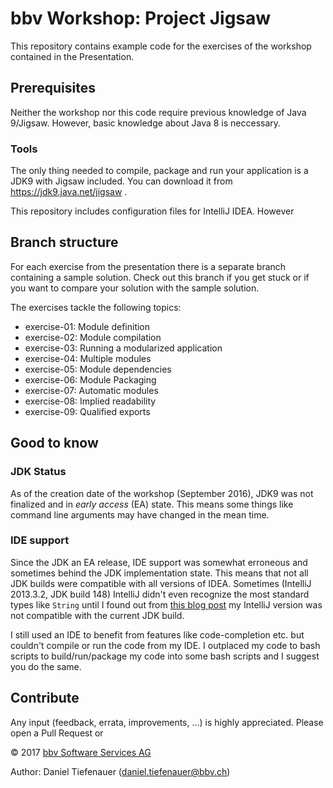# bbv Workshop: Project Jigsaw
This repository contains example code for the exercises of the workshop contained in the Presentation.
## Prerequisites
Neither the workshop nor this code require previous knowledge of Java 9/Jigsaw. However, basic knowledge about
Java 8 is neccessary.
### Tools
The only thing needed to compile, package and run your application is a JDK9 with Jigsaw included. 
You can download it from https://jdk9.java.net/jigsaw .

This repository includes configuration files for IntelliJ IDEA. However

## Branch structure
For each exercise from the presentation there is a separate branch containing a sample solution. 
Check out this branch if you get stuck or if you want to compare your solution with the sample solution.

The exercises tackle the following topics:
- exercise-01: Module definition
- exercise-02: Module compilation
- exercise-03: Running a modularized application
- exercise-04: Multiple modules
- exercise-05: Module dependencies
- exercise-06: Module Packaging
- exercise-07: Automatic modules
- exercise-08: Implied readability
- exercise-09: Qualified exports

## Good to know
### JDK Status
As of the creation date of the workshop (September 2016), JDK9 was not finalized and in *early access* (EA) state. This means some things like 
command line arguments may have changed in the mean time.

### IDE support
Since the JDK an EA release, IDE support was somewhat erroneous and sometimes behind the JDK implementation state.
This means that not all JDK builds were compatible with all versions of IDEA. Sometimes (IntelliJ 2013.3.2, JDK build 148) 
IntelliJ didn't even recognize the most standard types like `String` until I found out from [this blog post](https://blog.jetbrains.com/idea/2016/12/intellij-idea-2016-3-1-is-out/) 
my IntelliJ version was not compatible with the current JDK build.

I still used an IDE to benefit from features like code-completion etc. but couldn't compile or run the code from my IDE. 
I outplaced my code to bash scripts to build/run/package my code into some bash scripts and I suggest you do the same.

## Contribute
Any input (feedback, errata, improvements, ...) is highly appreciated. Please open a Pull Request or

&copy; 2017 [bbv Software Services AG](http://bbv.ch/)

Author: Daniel Tiefenauer (daniel.tiefenauer@bbv.ch) 